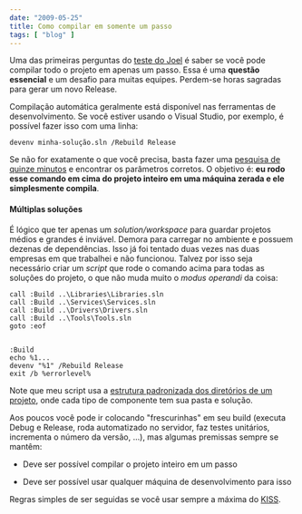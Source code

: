 ```yaml
---
date: "2009-05-25"
title: Como compilar em somente um passo
tags: [ "blog" ]
---
```

Uma das primeiras perguntas do [teste do Joel](http://brazil.joelonsoftware.com/Articles/TheJoelTest.html) é saber se você pode compilar todo o projeto em apenas um passo. Essa é uma **questão essencial** e um desafio para muitas equipes. Perdem-se horas sagradas para gerar um novo Release.

Compilação automática geralmente está disponível nas ferramentas de desenvolvimento. Se você estiver usando o Visual Studio, por exemplo, é possível fazer isso com uma linha:

    
    devenv minha-solução.sln /Rebuild Release

Se não for exatamente o que você precisa, basta fazer uma [pesquisa de quinze minutos](http://www.google.com/search?q=visual%20studio%20automatic%20build) e encontrar os parâmetros corretos. O objetivo é: **eu rodo esse comando em cima do projeto inteiro em uma máquina zerada e ele simplesmente compila**.

#### Múltiplas soluções

É lógico que ter apenas um _solution/workspace_ para guardar projetos médios e grandes é inviável. Demora para carregar no ambiente e possuem dezenas de dependências. Isso já foi tentado duas vezes nas duas empresas em que trabalhei e não funcionou. Talvez por isso seja necessário criar um _script_ que rode o comando acima para todas as soluções do projeto, o que não muda muito o _modus operandi_ da coisa:

    
    call :Build ..\Libraries\Libraries.sln
    call :Build ..\Services\Services.sln
    call :Build ..\Drivers\Drivers.sln
    call :Build ..\Tools\Tools.sln
    goto :eof

    
    :Build
    echo %1...
    devenv "%1" /Rebuild Release
    exit /b %errorlevel%

Note que meu script usa a [estrutura padronizada dos diretórios de um projeto](http://www.caloni.com.br/projeto-modelo), onde cada tipo de componente tem sua pasta e solução.

Aos poucos você pode ir colocando "frescurinhas" em seu build (executa Debug e Release, roda automatizado no servidor, faz testes unitários, incrementa o número da versão, ...), mas algumas premissas sempre se mantêm:

	
  * Deve ser possível compilar o projeto inteiro em um passo

	
  * Deve ser possível usar qualquer máquina de desenvolvimento para isso

Regras simples de ser seguidas se você usar sempre a máxima do [KISS](http://en.wikipedia.org/wiki/KISS_principle).
